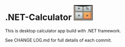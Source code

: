 #  .NET-Calculator  <img src="images/calculator.PNG" height="50" >

This is desktop calculator app build with .NET framework.

See CHANGE LOG.md for full details of each commit.
